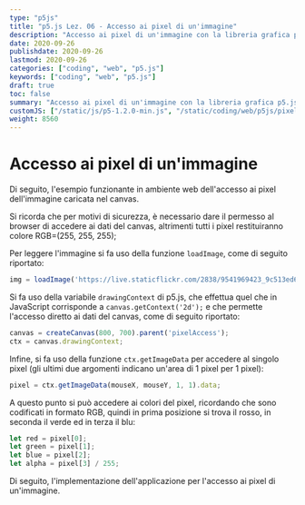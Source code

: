 ```yaml
---
type: "p5js"
title: "p5.js Lez. 06 - Accesso ai pixel di un'immagine"
description: "Accesso ai pixel di un'immagine con la libreria grafica p5.js"
date: 2020-09-26
publishdate: 2020-09-26
lastmod: 2020-09-26
categories: ["coding", "web", "p5.js"]
keywords: ["coding", "web", "p5.js"]
draft: true
toc: false
summary: "Accesso ai pixel di un'immagine con la libreria grafica p5.js"
customJS: ["/static/js/p5-1.2.0-min.js", "/static/coding/web/p5js/pixelAccess.js"]
weight: 8560
---
```


# Accesso ai pixel di un'immagine

Di seguito, l'esempio funzionante in ambiente web dell'accesso ai pixel dell'immagine caricata nel canvas.

Si ricorda che per motivi di sicurezza, è necessario dare il permesso al browser di accedere ai dati del canvas, altrimenti tutti i pixel restituiranno colore RGB=(255, 255, 255);

Per leggere l'immagine si fa uso della funzione ``loadImage``, come di seguito riportato:

```javascript
img = loadImage('https://live.staticflickr.com/2838/9541969423_9c513ed6a1_b.jpg');
```

Si fa uso della variabile ``drawingContext`` di p5.js, che effettua quel che in JavaScript corrisponde a ``canvas.getContext('2d');`` e che permette l'accesso diretto ai dati del canvas, come di seguito riportato:

```javascript
canvas = createCanvas(800, 700).parent('pixelAccess');
ctx = canvas.drawingContext;
```

Infine, si fa uso della funzione ``ctx.getImageData`` per accedere al singolo pixel (gli ultimi due argomenti indicano un'area di 1 pixel per 1 pixel):

```javascript
pixel = ctx.getImageData(mouseX, mouseY, 1, 1).data;
```

A questo punto si può accedere ai colori del pixel, ricordando che sono codificati in formato RGB, quindi in prima posizione si trova il rosso, in seconda il verde ed in terza il blu:

```javascript
let red = pixel[0];
let green = pixel[1];
let blue = pixel[2];
let alpha = pixel[3] / 255;
```

Di seguito, l'implementazione dell'applicazione per l'accesso ai pixel di un'immagine.

<div id="pixelAccess"></div>
